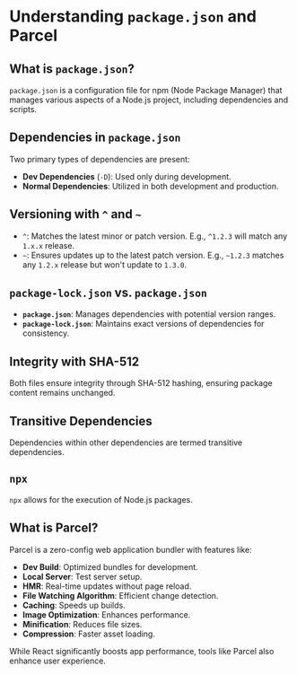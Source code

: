 # Understanding `package.json` and Parcel

## What is `package.json`?
`package.json` is a configuration file for npm (Node Package Manager) that manages various aspects of a Node.js project, including dependencies and scripts.

## Dependencies in `package.json`
Two primary types of dependencies are present:
- **Dev Dependencies** (`-D`): Used only during development.
- **Normal Dependencies**: Utilized in both development and production.

## Versioning with `^` and `~`
- `^`: Matches the latest minor or patch version. E.g., `^1.2.3` will match any `1.x.x` release.
- `~`: Ensures updates up to the latest patch version. E.g., `~1.2.3` matches any `1.2.x` release but won't update to `1.3.0`.

## `package-lock.json` vs. `package.json`
- **`package.json`**: Manages dependencies with potential version ranges.
- **`package-lock.json`**: Maintains exact versions of dependencies for consistency.

## Integrity with SHA-512
Both files ensure integrity through SHA-512 hashing, ensuring package content remains unchanged.

## Transitive Dependencies
Dependencies within other dependencies are termed transitive dependencies.

## `npx`
`npx` allows for the execution of Node.js packages.

## What is Parcel?
Parcel is a zero-config web application bundler with features like:
- **Dev Build**: Optimized bundles for development.
- **Local Server**: Test server setup.
- **HMR**: Real-time updates without page reload.
- **File Watching Algorithm**: Efficient change detection.
- **Caching**: Speeds up builds.
- **Image Optimization**: Enhances performance.
- **Minification**: Reduces file sizes.
- **Compression**: Faster asset loading.

While React significantly boosts app performance, tools like Parcel also enhance user experience.
